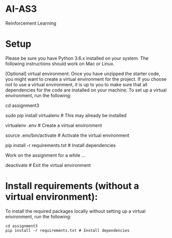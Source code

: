 # AI-AS3

Reinforcement Learning

# Setup

Please be sure you have Python 3.6.x installed on your system. The following instructions should work on Mac or Linux.

[Optional] virtual environment: Once you have unzipped the starter code, you might want to create a virtual environment for the project. If you choose not to use a virtual environment, it is up to you to make sure that all dependencies for the code are installed on your machine. To set up a virtual environment, run the following:

cd assignment3

sudo pip install virtualenv # This may already be installed 

virtualenv .env # Create a virtual environment

source .env/bin/activate # Activate the virtual environment

pip install -r requirements.txt # Install dependencies

Work on the assignment for a while ...

deactivate # Exit the virtual environment

# Install requirements (without a virtual environment): 

To install the required packages locally without setting up a virtual environment, run the following:

    cd assignment3
    pip install -r requirements.txt # Install dependencies

